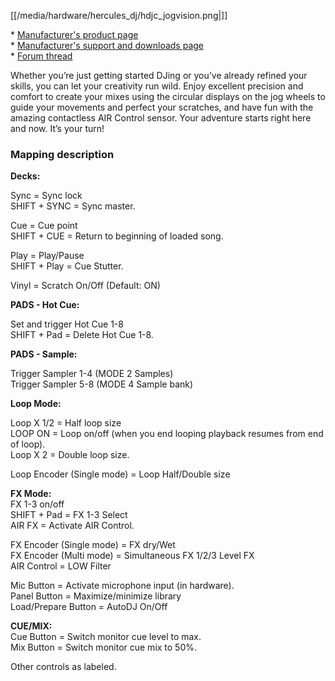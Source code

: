 [[/media/hardware/hercules_dj/hdjc_jogvision.png|]]

\* [Manufacturer's product
page](https://www.hercules.com/en-us/product/djcontroljogvision-2old/)  
\* [Manufacturer's support and downloads
page](https://support.hercules.com/en/product/djcontroljogvision-en/)  
\* [Forum
thread](https://www.mixxx.org/forums/viewtopic.php?f=7&t=12580)  
  
Whether you’re just getting started DJing or you’ve already refined your
skills, you can let your creativity run wild. Enjoy excellent precision
and comfort to create your mixes using the circular displays on the jog
wheels to guide your movements and perfect your scratches, and have fun
with the amazing contactless AIR Control sensor. Your adventure starts
right here and now. It’s your turn\!

### Mapping description

**Decks:**

Sync = Sync lock  
SHIFT + SYNC = Sync master.  

Cue = Cue point  
SHIFT + CUE = Return to beginning of loaded song.  

Play = Play/Pause  
SHIFT + Play = Cue Stutter.  

  

Vinyl = Scratch On/Off (Default: ON)  
  
  

**PADS - Hot Cue:**  

Set and trigger Hot Cue 1-8  
SHIFT + Pad = Delete Hot Cue 1-8.  

**PADS - Sample:**  
  
Trigger Sampler 1-4 (MODE 2 Samples)  
Trigger Sampler 5-8 (MODE 4 Sample bank)  
  
**Loop Mode:**  

Loop X 1/2 = Half loop size  
LOOP ON = Loop on/off (when you end looping playback resumes from end of
loop).  
Loop X 2 = Double loop size.  
  
Loop Encoder (Single mode) = Loop Half/Double size  
  
**FX Mode:**  
FX 1-3 on/off  
SHIFT + Pad = FX 1-3 Select  
AIR FX = Activate AIR Control.  
  
FX Encoder (Single mode) = FX dry/Wet  
FX Encoder (Multi mode) = Simultaneous FX 1/2/3 Level FX  
AIR Control = LOW Filter  
  
Mic Button = Activate microphone input (in hardware).  
Panel Button = Maximize/minimize library  
Load/Prepare Button = AutoDJ On/Off  
  
**CUE/MIX:**  
Cue Button = Switch monitor cue level to max.  
Mix Button = Switch monitor cue mix to 50%.  
  
Other controls as labeled.
